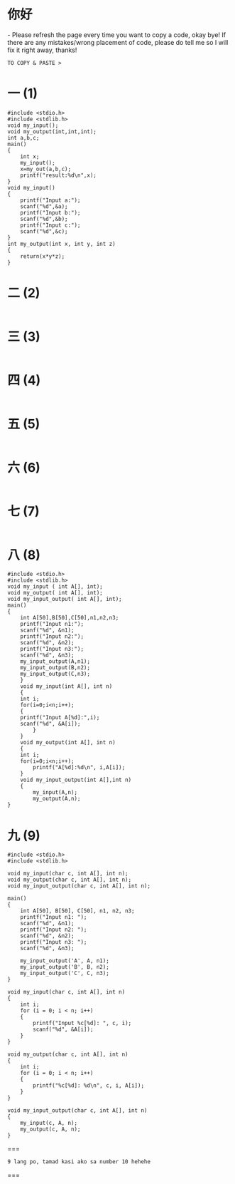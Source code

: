 <h1>你好</h1> - Please refresh the page every time you want to copy a code, okay bye! If there are any mistakes/wrong placement of code, please do tell me so I will fix it right away, thanks!

```
TO COPY & PASTE >
```
一 (1)
===
```
#include <stdio.h>
#include <stdlib.h> 
void my_input();
void my_output(int,int,int);
int a,b,c;
main()
{
	int x;
	my_input();
	x=my_out(a,b,c);
	printf("result:%d\n",x);
}
void my_input()
{
	printf("Input a:");
	scanf("%d",&a);
	printf("Input b:");
	scanf("%d",&b);
	printf("Input c:");
	scanf("%d",&c);
}
int my_output(int x, int y, int z)
{
	return(x*y*z);
}
```
二 (2)
===

```

```
三 (3)
===

```

```
四 (4)
===

```

```
五 (5)
===

```

```
六 (6)
===

```

```
七 (7)
===

```

```
八 (8)
===

```
#include <stdio.h>
#include <stdlib.h>
void my_input ( int A[], int);
void my_output( int A[], int);
void my_input_output( int A[], int);
main() 
{
    int A[50],B[50],C[50],n1,n2,n3;
    printf("Input n1:");
    scanf("%d", &n1);
    printf("Input n2:");
    scanf("%d", &n2);
    printf("Input n3:");
    scanf("%d", &n3);
    my_input_output(A,n1);
    my_input_output(B,n2);
    my_input_output(C,n3);
    }
    void my_input(int A[], int n)
    {
    int i;
    for(i=0;i<n;i++);
    {
    printf("Input A[%d]:",i);
    scanf("%d", &A[i]);
        }
    }
    void my_output(int A[], int n)
    {
    int i;
    for(i=0;i<n;i++);
        printf("A[%d]:%d\n", i,A[i]);
    }
    void my_input_output(int A[],int n)
    {
        my_input(A,n);
        my_output(A,n);    
}
```
九 (9)
===

```
#include <stdio.h>
#include <stdlib.h>

void my_input(char c, int A[], int n);
void my_output(char c, int A[], int n);
void my_input_output(char c, int A[], int n);

main() 
{
    int A[50], B[50], C[50], n1, n2, n3;
    printf("Input n1: ");
    scanf("%d", &n1);
    printf("Input n2: ");
    scanf("%d", &n2);
    printf("Input n3: ");
    scanf("%d", &n3);

    my_input_output('A', A, n1);
    my_input_output('B', B, n2);
    my_input_output('C', C, n3);
}

void my_input(char c, int A[], int n)
{
    int i;
    for (i = 0; i < n; i++)
    {
        printf("Input %c[%d]: ", c, i);
        scanf("%d", &A[i]);
    }
}

void my_output(char c, int A[], int n)
{
    int i;
    for (i = 0; i < n; i++)
    {
        printf("%c[%d]: %d\n", c, i, A[i]);
    }
}

void my_input_output(char c, int A[], int n)
{
    my_input(c, A, n);
    my_output(c, A, n);    
}
```

===
```
9 lang po, tamad kasi ako sa number 10 hehehe
```
===
